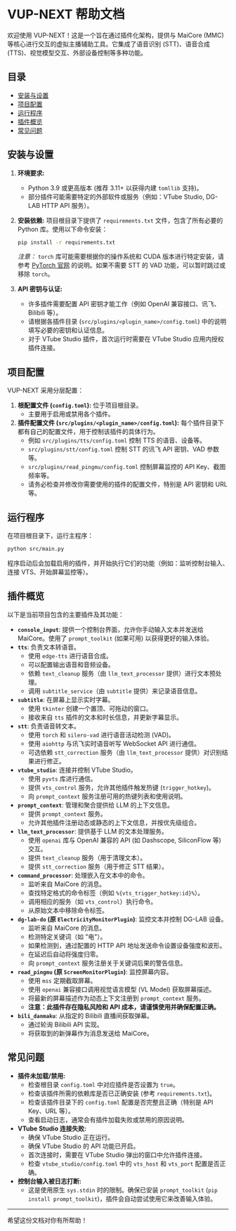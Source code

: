# VUP-NEXT 帮助文档

欢迎使用 VUP-NEXT！这是一个旨在通过插件化架构，提供与 MaiCore (MMC) 等核心进行交互的虚拟主播辅助工具。它集成了语音识别 (STT)、语音合成 (TTS)、视觉模型交互、外部设备控制等多种功能。

## 目录

*   [安装与设置](#安装与设置)
*   [项目配置](#项目配置)
*   [运行程序](#运行程序)
*   [插件概览](#插件概览)
*   [常见问题](#常见问题)

## 安装与设置

1.  **环境要求:**
    *   Python 3.9 或更高版本 (推荐 3.11+ 以获得内建 `tomllib` 支持)。
    *   部分插件可能需要特定的外部软件或服务（例如：VTube Studio, DG-LAB HTTP API 服务）。

2.  **安装依赖:**
    项目根目录下提供了 `requirements.txt` 文件，包含了所有必要的 Python 库。使用以下命令安装：
    ```bash
    pip install -r requirements.txt
    ```
    *注意：* `torch` 库可能需要根据你的操作系统和 CUDA 版本进行特定安装，请参考 [PyTorch 官网](https://pytorch.org/) 的说明。如果不需要 STT 的 VAD 功能，可以暂时跳过或移除 `torch`。

3.  **API 密钥与认证:**
    *   许多插件需要配置 API 密钥才能工作（例如 OpenAI 兼容接口、讯飞、Bilibili 等）。
    *   请根据各插件目录 (`src/plugins/<plugin_name>/config.toml`) 中的说明填写必要的密钥和认证信息。
    *   对于 VTube Studio 插件，首次运行时需要在 VTube Studio 应用内授权插件连接。

## 项目配置

VUP-NEXT 采用分层配置：

1.  **根配置文件 (`config.toml`):** 位于项目根目录。
    *   主要用于启用或禁用各个插件。
2.  **插件配置文件 (`src/plugins/<plugin_name>/config.toml`):** 每个插件目录下都有自己的配置文件，用于控制该插件的具体行为。
    *   例如 `src/plugins/tts/config.toml` 控制 TTS 的语音、设备等。
    *   `src/plugins/stt/config.toml` 控制 STT 的讯飞 API 密钥、VAD 参数等。
    *   `src/plugins/read_pingmu/config.toml` 控制屏幕监控的 API Key、截图频率等。
    *   请务必检查并修改你需要使用的插件的配置文件，特别是 API 密钥和 URL 等。

## 运行程序

在项目根目录下，运行主程序：

```bash
python src/main.py
```

程序启动后会加载启用的插件，并开始执行它们的功能（例如：监听控制台输入、连接 VTS、开始屏幕监控等）。

## 插件概览

以下是当前项目包含的主要插件及其功能：

*   **`console_input`**: 提供一个控制台界面，允许你手动输入文本并发送给 MaiCore。使用了 `prompt_toolkit` (如果可用) 以获得更好的输入体验。
*   **`tts`**: 负责文本转语音。
    *   使用 `edge-tts` 进行语音合成。
    *   可以配置输出语音和音频设备。
    *   依赖 `text_cleanup` 服务（由 `llm_text_processor` 提供）进行文本预处理。
    *   调用 `subtitle_service`（由 `subtitle` 提供）来记录语音信息。
*   **`subtitle`**: 在屏幕上显示实时字幕。
    *   使用 `tkinter` 创建一个置顶、可拖动的窗口。
    *   接收来自 `tts` 插件的文本和时长信息，并更新字幕显示。
*   **`stt`**: 负责语音转文本。
    *   使用 `torch` 和 `silero-vad` 进行语音活动检测 (VAD)。
    *   使用 `aiohttp` 与讯飞实时语音听写 WebSocket API 进行通信。
    *   可选依赖 `stt_correction` 服务（由 `llm_text_processor` 提供）对识别结果进行修正。
*   **`vtube_studio`**: 连接并控制 VTube Studio。
    *   使用 `pyvts` 库进行通信。
    *   提供 `vts_control` 服务，允许其他插件触发热键 (`trigger_hotkey`)。
    *   向 `prompt_context` 服务注册可用的热键列表和使用说明。
*   **`prompt_context`**: 管理和聚合提供给 LLM 的上下文信息。
    *   提供 `prompt_context` 服务。
    *   允许其他插件注册动态或静态的上下文信息，并按优先级组合。
*   **`llm_text_processor`**: 提供基于 LLM 的文本处理服务。
    *   使用 `openai` 库与 OpenAI 兼容的 API (如 Dashscope, SiliconFlow 等) 交互。
    *   提供 `text_cleanup` 服务（用于清理文本）。
    *   提供 `stt_correction` 服务（用于修正 STT 结果）。
*   **`command_processor`**: 处理嵌入在文本中的命令。
    *   监听来自 MaiCore 的消息。
    *   查找特定格式的命令标签（例如 `%{vts_trigger_hotkey:id}%`）。
    *   调用相应的服务（如 `vts_control`）执行命令。
    *   从原始文本中移除命令标签。
*   **`dg-lab-do` (原 `ElectricityMonitorPlugin`)**: 监控文本并控制 DG-LAB 设备。
    *   监听来自 MaiCore 的消息。
    *   检测特定关键词（如 "电"）。
    *   如果检测到，通过配置的 HTTP API 地址发送命令设置设备强度和波形。
    *   在延迟后自动将强度归零。
    *   向 `prompt_context` 服务注册关于关键词后果的警告信息。
*   **`read_pingmu` (原 `ScreenMonitorPlugin`)**: 监控屏幕内容。
    *   使用 `mss` 定期截取屏幕。
    *   使用 `openai` 兼容接口调用视觉语言模型 (VL Model) 获取屏幕描述。
    *   将最新的屏幕描述作为动态上下文注册到 `prompt_context` 服务。
    *   **注意：此插件存在隐私风险和 API 成本，请谨慎使用并确保配置正确。**
*   **`bili_danmaku`**: 从指定的 Bilibili 直播间获取弹幕。
    *   通过轮询 Bilibili API 实现。
    *   将获取到的新弹幕作为消息发送给 MaiCore。

## 常见问题

*   **插件未加载/禁用:**
    *   检查根目录 `config.toml` 中对应插件是否设置为 `true`。
    *   检查该插件所需的依赖库是否已正确安装 (参考 `requirements.txt`)。
    *   检查该插件目录下的 `config.toml` 配置是否完整且正确（特别是 API Key、URL 等）。
    *   查看启动日志，通常会有插件加载失败或禁用的原因说明。
*   **VTube Studio 连接失败:**
    *   确保 VTube Studio 正在运行。
    *   确保 VTube Studio 的 API 功能已开启。
    *   首次连接时，需要在 VTube Studio 弹出的窗口中允许插件连接。
    *   检查 `vtube_studio/config.toml` 中的 `vts_host` 和 `vts_port` 配置是否正确。
*   **控制台输入被日志打断:**
    *   这是使用原生 `sys.stdin` 时的限制。确保已安装 `prompt_toolkit` (`pip install prompt_toolkit`)，插件会自动尝试使用它来改善输入体验。

---

希望这份文档对你有所帮助！